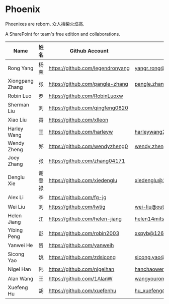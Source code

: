 # Phoenix
Phoenixes are reborn. 众人拾柴火焰高.  

A SharePoint for team's free edition and collaborations. 

| Name            | 姓名   | Github Account                   | Email                      |
|-----------------|--------|----------------------------------|----------------------------|
| Rong Yang       | 杨荣   | https://github.com/legendronyang | yangr.rong@gmail.com       |
| Xiongpang Zhang | 张     | https://github.com/pangle-zhang  | pangle.zhang@hotmail.com   |
| Robin Luo       | 罗     | https://github.com/RobinLuoxw    |                            |
| Sherman Liu     | 刘     | https://github.com/qingfeng0820  |                            |
| Xiao Liu        | 霄     | https://github.com/xlleon        |                            |
| Harley Wang     | 王     | https://github.com/harleyw       | harleywang2000@hotmail.com |
| Wendy Zheng     | 郑     | https://github.com/wendyzheng0   | wendy.zheng@qq.com         |
| Joey Zhang      | 张     | https://github.com/zhang04171    |                            |
| Denglu Xie      | 谢登禄 | https://github.com/xiedenglu     | xiedenglu@163.com          |
| Alex Li         | 李     | https://github.com/fg-jg         |                            |
| Wei Liu         | 刘     | https://github.com/lwtig         | wei-liu@outlook.com        |
| Helen Jiang     | 江     | https://github.com/helen-jiang   | helen14mitsui@gmail.com    |
| Yibing Peng     | 彭     | https://github.com/robin2003     | xxpyb@126.com              |
| Yanwei He       | 贺     | https://github.com/yanweih       |                            |
| Sicong Yao      | 姚     | https://github.com/zdsicong      | sicong.yao@qq.com          |
| Nigel Han       | 韩     | https://github.com/nigelhan      | hanchaowen2006@126.com     |
| Alan Wang       | 王     | https://github.com/1AlanW        | wangyourong@163.com        |
| Xuefeng Hu      | 胡     | https://github.com/xuefenhu      | hu_xuefeng@126.com         |
